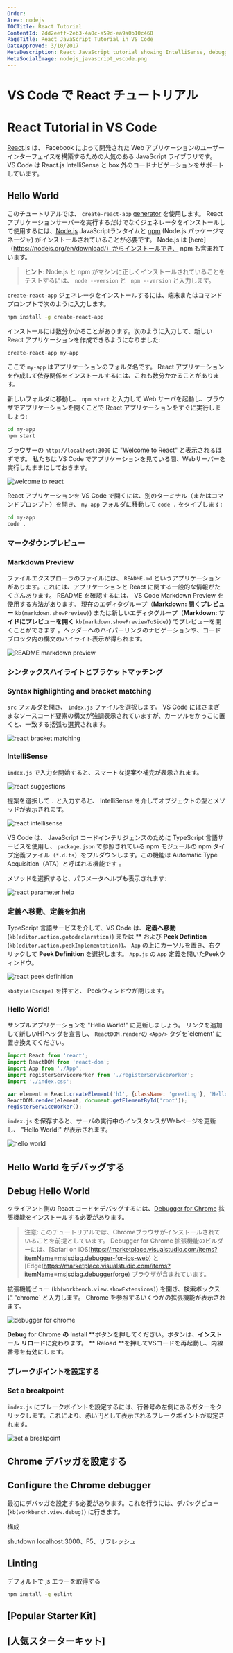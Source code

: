 ```yaml
---
Order: 
Area: nodejs
TOCTitle: React Tutorial
ContentId: 2dd2eeff-2eb3-4a0c-a59d-ea9a0b10c468
PageTitle: React JavaScript Tutorial in VS Code
DateApproved: 3/10/2017
MetaDescription: React JavaScript tutorial showing IntelliSense, debugging, and code navigation support in Visual Studio Code.
MetaSocialImage: nodejs_javascript_vscode.png
---
```

# VS Code で React チュートリアル
# React Tutorial in VS Code

[React](https://facebook.github.io/react/).js は、 Facebook によって開発された Web アプリケーションのユーザーインターフェイスを構築するための人気のある JavaScript ライブラリです。
VS Code は React.js IntelliSense と box 外のコードナビゲーションをサポートしています。

## Hello World

このチュートリアルでは、 `create-react-app` [generator](https://facebook.github.io/react/docs/installation.html#creating-a-new-application) を使用します。 React アプリケーションサーバーを実行するだけでなくジェネレータをインストールして使用するには、[Node.js](https://nodejs.org/) JavaScriptランタイムと [npm](https://www.npm.js.com/) (Node.js パッケージマネージャ) がインストールされていることが必要です。 Node.js は [here]（https://nodejs.org/en/download/）からインストールでき、 npm も含まれています。

> **ヒント**: Node.js と npm がマシンに正しくインストールされていることをテストするには、 `node --version` と ` npm --version` と入力します。

`create-react-app` ジェネレータをインストールするには、端末またはコマンドプロンプトで次のように入力します。

```bash
npm install -g create-react-app
```

インストールには数分かかることがあります。次のように入力して、新しい React アプリケーションを作成できるようになりました:

```bash
create-react-app my-app
```

ここで `my-app` はアプリケーションのフォルダ名です。 React アプリケーションを作成して依存関係をインストールするには、これも数分かかることがあります。

新しいフォルダに移動し、 `npm start` と入力して Web サーバを起動し、ブラウザでアプリケーションを開くことで React アプリケーションをすぐに実行しましょう:

```bash
cd my-app
npm start
```

ブラウザーの `http://localhost:3000` に "Welcome to React" と表示されるはずです。 私たちは VS Code でアプリケーションを見ている間、Webサーバーを実行したままにしておきます。

![welcome to react](images/reactjs/welcome-to-react.png)

React アプリケーションを VS Code で開くには、別のターミナル（またはコマンドプロンプト）を開き、 `my-app` フォルダに移動して `code .` をタイプします:

```bash
cd my-app
code .
```

### マークダウンプレビュー
### Markdown Preview

ファイルエクスプローラのファイルには、 `README.md` というアプリケーションがあります。これには、アプリケーションと React に関する一般的な情報がたくさんあります。 README を確認するには、 VS Code Markdown Preview を使用する方法があります。 現在のエディタグループ（**Markdown: 開くプレビュー** `kb(markdown.showPreview)`) または新しいエディタグループ（**Markdown: サイドにプレビューを開く** `kb(markdown.showPreviewToSide)`) でプレビューを開くことができます 。ヘッダーへのハイパーリンクのナビゲーションや、コードブロック内の構文のハイライト表示が得られます。

![README markdown preview](images/reactjs/markdown-preview.png)

### シンタックスハイライトとブラケットマッチング
### Syntax highlighting and bracket matching

`src` フォルダを開き、 `index.js` ファイルを選択します。 VS Code にはさまざまなソースコード要素の構文が強調表示されていますが、カーソルをかっこに置くと、一致する括弧も選択されます。

![react bracket matching](images/reactjs/bracket-matching.png)

### IntelliSense

`index.js` で入力を開始すると、スマートな提案や補完が表示されます。

![react suggestions](images/reactjs/suggestions.png)

提案を選択して `.` と入力すると、 IntelliSense を介してオブジェクトの型とメソッドが表示されます。

![react intellisense](images/reactjs/intellisense.png)

VS Code は、 JavaScript コードインテリジェンスのために TypeScript 言語サービスを使用し、 `package.json` で参照されている npm モジュールの npm タイプ定義ファイル（`*.d.ts`）をプルダウンします。この機能は Automatic Type Acquisition（ATA）と呼ばれる機能です 。

メソッドを選択すると、パラメータヘルプも表示されます:

![react parameter help](images/reactjs/parameter-help.png)

### 定義へ移動、定義を抽出

TypeScript 言語サービスを介して、VS Code は、**定義へ移動** (`kb(editor.action.gotodeclaration)`) または ** および **Peek Defintion** (`kb(editor.action.peekImplementation)`)。 `App` の上にカーソルを置き、右クリックして **Peek Definition** を選択します。 `App.js` の `App` 定義を開いたPeekウィンドウ。

![react peek definition](images/reactjs/peek-definition.png)

`kbstyle(Escape)` を押すと、 Peekウィンドウが閉じます。

### Hello World!

サンプルアプリケーションを "Hello World!" に更新しましょう。 リンクを追加して新しいH1ヘッダを宣言し、 `ReactDOM.render`の `<App/>` タグを`element' に置き換えてください。

```js
import React from 'react';
import ReactDOM from 'react-dom';
import App from './App';
import registerServiceWorker from './registerServiceWorker';
import './index.css';

var element = React.createElement('h1', {className: 'greeting'}, 'Hello, world!');
ReactDOM.render(element, document.getElementById('root'));
registerServiceWorker();
```

`index.js` を保存すると、サーバの実行中のインスタンスがWebページを更新し、 "Hello World!" が表示されます。

![hello world](images/reactjs/hello-world.png)

## Hello World をデバッグする
## Debug Hello World

クライアント側の React コードをデバッグするには、[Debugger for Chrome](https://marketplace.visualstudio.com/items?itemName=msjsdiag.debugger-for-chrome) 拡張機能をインストールする必要があります。

>注意: このチュートリアルでは、Chromeブラウザがインストールされていることを前提としています。 Debugger for Chrome 拡張機能のビルダーには、[Safari on iOS(https://marketplace.visualstudio.com/items?itemName=msjsdiag.debugger-for-ios-web) と [Edge(https://marketplace.visualstudio.com/items?itemName=msjsdiag.debuggerforge) ブラウザが含まれています。

拡張機能ビュー (`kb(workbench.view.showExtensions)`) を開き、検索ボックスに 'chrome` と入力します。 Chrome を参照するいくつかの拡張機能が表示されます。

![debugger for chrome](images/reactjs/debugger-for-chrome.png)

**Debug** for Chrome **の** Install **ボタンを押してください。ボタンは、**インストール** **リロード**に変わります。 ** Reload **を押してVSコードを再起動し、内線番号を有効にします。

### ブレークポイントを設定する
### Set a breakpoint

`index.js` にブレークポイントを設定するには、行番号の左側にあるガターをクリックします。これにより、赤い円として表示されるブレークポイントが設定されます。

![set a breakpoint](images/reactjs/breakpoint.png)

## Chrome デバッガを設定する
## Configure the Chrome debugger

最初にデバッガを設定する必要があります。これを行うには、デバッグビュー (`kb(workbench.view.debug)`) に行きます。

構成

shutdown localhost:3000、F5、リフレッシュ

## Linting

デフォルトで js エラーを取得する

```bash
npm install -g eslint
```

## [Popular Starter Kit]
## [人気スターターキット]
